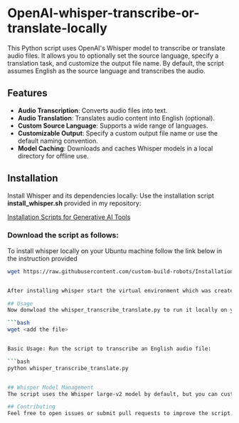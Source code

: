 # OpenAI-whisper-transcribe-or-translate-locally

This Python script uses OpenAI's Whisper model to transcribe or translate audio files. It allows you to optionally set the source language, specify a translation task, and customize the output file name. By default, the script assumes English as the source language and transcribes the audio.

## Features

- **Audio Transcription**: Converts audio files into text.
- **Audio Translation**: Translates audio content into English (optional).
- **Custom Source Language**: Supports a wide range of languages.
- **Customizable Output**: Specify a custom output file name or use the default naming convention.
- **Model Caching**: Downloads and caches Whisper models in a local directory for offline use.


## Installation

Install Whisper and its dependencies locally: Use the installation script **install_whisper.sh** provided in my repository:

[Installation Scripts for Generative AI Tools](https://github.com/custom-build-robots/Installation-Scripts-for-Generative-AI-Tools)


### Download the script as follows:

To install whisper locally on your Ubuntu machine follow the link below in the instruction provided

   ```bash
   wget https://raw.githubusercontent.com/custom-build-robots/Installation-Scripts-for-Generative-AI-Tools/main/install_whisper.sh


After installing whisper start the virtual environment which was created and follow the description below.

## Usage
Now donwload the whisper_transcribe_translate.py to run it locally on your system in the active virtual whisper environment.

   ```bash
   wget <add the file>


Basic Usage: Run the script to transcribe an English audio file:

   ```bash
   python whisper_transcribe_translate.py


## Whisper Model Management
The script uses the Whisper large-v2 model by default, but you can customize the model or specify its directory. Models are cached in a local models/ folder.

## Contributing
Feel free to open issues or submit pull requests to improve the script.
